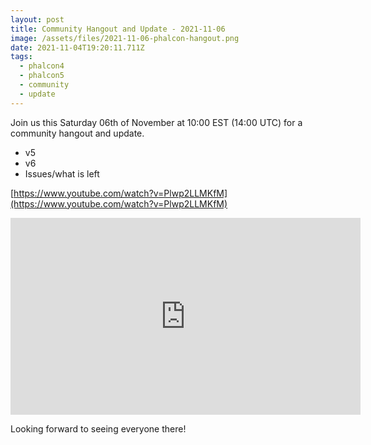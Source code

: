 ```yaml
---
layout: post
title: Community Hangout and Update - 2021-11-06
image: /assets/files/2021-11-06-phalcon-hangout.png
date: 2021-11-04T19:20:11.711Z
tags:
  - phalcon4
  - phalcon5
  - community
  - update
---
```

Join us this Saturday 06th of November at 10:00 EST (14:00 UTC) for a community hangout and update.

<!--more-->

* v5
* v6
* Issues/what is left

[https://www.youtube.com/watch?v=Plwp2LLMKfM](https://www.youtube.com/watch?v=Plwp2LLMKfM)

<iframe src='https://www.brighteon.com/embed/2dc9a829-903c-4be9-bc2b-10678f0a6c56' width='560' height='315' frameborder='0' allowfullscreen></iframe>

Looking forward to seeing everyone there!
